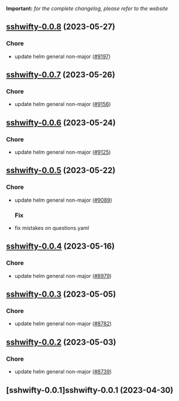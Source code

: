 **Important:**
*for the complete changelog, please refer to the website*




## [sshwifty-0.0.8](https://github.com/truecharts/charts/compare/sshwifty-0.0.7...sshwifty-0.0.8) (2023-05-27)

### Chore

- update helm general non-major ([#9197](https://github.com/truecharts/charts/issues/9197))
  
  


## [sshwifty-0.0.7](https://github.com/truecharts/charts/compare/sshwifty-0.0.6...sshwifty-0.0.7) (2023-05-26)

### Chore

- update helm general non-major ([#9156](https://github.com/truecharts/charts/issues/9156))
  
  


## [sshwifty-0.0.6](https://github.com/truecharts/charts/compare/sshwifty-0.0.5...sshwifty-0.0.6) (2023-05-24)

### Chore

- update helm general non-major ([#9125](https://github.com/truecharts/charts/issues/9125))
  
  


## [sshwifty-0.0.5](https://github.com/truecharts/charts/compare/sshwifty-0.0.4...sshwifty-0.0.5) (2023-05-22)

### Chore

- update helm general non-major ([#9089](https://github.com/truecharts/charts/issues/9089))
  
  ### Fix

- fix mistakes on questions.yaml
  
  


## [sshwifty-0.0.4](https://github.com/truecharts/charts/compare/sshwifty-0.0.3...sshwifty-0.0.4) (2023-05-16)

### Chore

- update helm general non-major ([#8979](https://github.com/truecharts/charts/issues/8979))
  
  


## [sshwifty-0.0.3](https://github.com/truecharts/charts/compare/sshwifty-0.0.2...sshwifty-0.0.3) (2023-05-05)

### Chore

- update helm general non-major ([#8782](https://github.com/truecharts/charts/issues/8782))
  
  


## [sshwifty-0.0.2](https://github.com/truecharts/charts/compare/sshwifty-0.0.1...sshwifty-0.0.2) (2023-05-03)

### Chore

- update helm general non-major ([#8739](https://github.com/truecharts/charts/issues/8739))
  
  


## [sshwifty-0.0.1]sshwifty-0.0.1 (2023-04-30)

